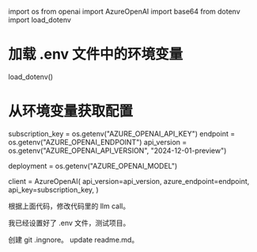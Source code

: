 import os
from openai import AzureOpenAI
import base64
from dotenv import load_dotenv

# 加载 .env 文件中的环境变量
load_dotenv()

# 从环境变量获取配置
subscription_key = os.getenv("AZURE_OPENAI_API_KEY")
endpoint = os.getenv("AZURE_OPENAI_ENDPOINT")
api_version = os.getenv("AZURE_OPENAI_API_VERSION", "2024-12-01-preview")

deployment = os.getenv("AZURE_OPENAI_MODEL")


client = AzureOpenAI(
    api_version=api_version,
    azure_endpoint=endpoint,
    api_key=subscription_key,
)

根据上面代码，修改代码里的 llm call。

我已经设置好了 .env 文件，测试项目。


创建 git .ingnore。
update readme.md。